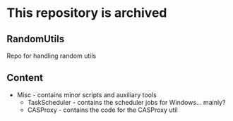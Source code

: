 # This repository is archived

## RandomUtils
Repo for handling random utils

## Content
* Misc - contains minor scripts and auxiliary tools
	* TaskScheduler - contains the scheduler jobs for Windows... mainly?
	* CASProxy - contains the code for the CASProxy util